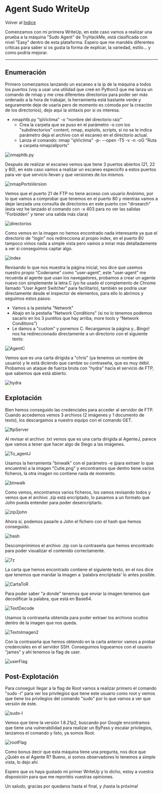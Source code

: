 # Agent Sudo WriteUp
Volver al [Indice](README.md)

Comenzamos con mi primera WriteUp, en este caso vamos a realizar una prueba a la máquina "Sudo Agent" de TryHackMe, está clasificada con nivel "Easy" dentro de esta plataforma.
Espero que me mandéis diferentes críticas para saber si os gusta la forma de explicar, la variedad, estilo... y como podría mejorar.

----------------------------------------------------------------------------------------------------------------------------------------------------------------------
## Enumeración
Primero comenzamos lanzando un escaneo a la ip de la máquina a todos los puertos (voy a usar una utilidad que creé en Python3 que me lanza un comando de nmap y me crea diferentes directorios para poder ser más ordenado a la hora de trabajar, la herramienta está bastante verde y seguramente deje de usarla pero de momento es cómoda por la creación de los directorios), dejo aquí la sintaxis por si os interesa.
*  nmaphtb.py "ipVictima" -o "nombre del directorio raiz"
    *  Crea la carpeta que se puso en el parámetro -o con los "subdirectorios" content, nmap, exploits, scripts, si no se le indica parámetro deja el archivo con el escaneo en el directorio actual.
    *  Lanza el comando: nmap "ipVictima" -p- --open -T5 -v -n -oG "Ruta a carpeta nmap/allports"

![nmaphtb.py](images/agentSudo/nmaphtb.png)

Después de realizar el escaneo vemos que tiene 3 puertos abiertos (21, 22 y 80), en este caso vamos a realizar un escaneo especícifo a estos puertos para ver que servicio llevan y que versiones de los mismos.

![nmapPortsVersion](images/agentSudo/portsversion.png)

Vemos que el puerto 21 de FTP no tiene acceso con usuario Anónimo, por lo que vamos a comprobar que tenemos en el puerto 80 y mientras vamos a dejar lanzada una consulta de directorios en este puerto con "dirsearch" (esta vez he lanzado el comando con -x 403 para no ver las salidas "Forbidden" y tener una salida más clara)

![directorios](images/agentSudo/dirsearch.png)

Como vemos en la imagen no hemos encontrado nada interesante ya que el directorio de "login" nos redirecciona al propio index, en el puerto 80 tampoco vimos nada a simple vista pero vamos a mirar más detalladamente a ver si conseguimos captar algo.

![index](images/agentSudo/index:80.png)

Revisando lo que nos muestra la página inicial, nos dice que usemos nuestro propio "Codename" como "user-agent", este "user-agent" me recuerda al agente que usan los navegadores, probamos a crear un agente nuevo con simplemente la letra C (yo he usado el complemento de Chrome llamado “User Agent Switcher” para facilitarlo), también se podría usar directamente desde el inspector de elementos, para ello lo abrimos y seguimos estos pasos:
*  Vamos a la pestaña "Network"
*  Abajo en la pestaña "Network Conditions" (si no lo tenemos podemos sacarlo en los 3 puntitos que hay arriba, more tools y “Network Conditions”)
*  Le damos a "custom" y ponemos C.
Recargamos la página y...Bingo! nos ha redireccionado directamente a un directorio con el siguiente texto:

![AgentC](images/agentSudo/user-agent.gif)

Vemos que es una carta dirigida a "chris" (ya tenemos un nombre de usuario) y le está diciendo que cambie su contraseña, que es muy débil.
Probamos un ataque de fuerza bruta con "hydra" hacia el servicio de FTP, que sabemos que está abierto.

![hydra](images/agentSudo/hydraFTP.png)

## Explotación
Bien hemos conseguido las credenciales para acceder al servidor de FTP.
Cuando accedemos vemos 3 archivos (2 imágenes y 1 documento de texto), los descargamos a nuestro equipo con el comando GET.

![ftpServer](images/agentSudo/ftp.png)

Al revisar el archivo .txt vemos que es una carta dirigida al AgenteJ, parece que vamos a tener que hacer algo de Stego a las imágenes.

![To_agentJ](images/agentSudo/cartaAgenteJ.png)

Usamos la herramienta "binwalk" con el parámetro -e (para extraer lo que encuentre) a la imagen "Cutie.png" y encontramos que dentro tiene varios ficheros, la otra imagen no contiene nada de momento.

![binwalk](images/agentSudo/stego1.png)

Como vemos, encontramos varios ficheros, los vamos revisando todos y vemos que el archivo .zip está encriptado, lo pasamos a un formato que John pueda entender para poder desencriptarlo.

![zip2john](images/agentSudo/zipHash.png)

Ahora sí, podemos pasarle a John el fichero con el hash que hemos conseguido.

![hash](images/agentSudo/johnZip.png)

Descomprimimos el archivo .zip con la contraseña que hemos encontrado para poder visualizar el contenido correctamente.

![7z](images/agentSudo/7zZip.png)

La carta que hemos encontrado contiene el siguiente texto, en el nos dice que tenemos que mandar la imagen a 'palabra encriptada' lo antes posible.

![CartaToR](images/agentSudo/cartaToR.png)

Para poder saber "a donde" tenemos que enviar la imagen tenemos que decodificar la palabra, que está en Base64.

![TextDecode](images/agentSudo/textDecode.png)

Usamos la contraseña obtenida para poder extraer los archivos ocultos dentro de la imagen que nos queda.

![TextoImagen2](images/agentSudo/otherImage.png)

Con la contraseña que hemos obtenido en la carta anterior vamos a probar credenciales en el servidor SSH.
Conseguimos loguearnos con el usuario "james" y ahí tenemos la flag de user.

![userFlag](images/agentSudo/flagUser.png)

## Post-Explotación
Para conseguir llegar a la flag de Root vamos a realizar primero el comando "sudo -l" para ver los privilegios que tiene este usuario como root y vemos que tiene los privilegios del comando "sudo" por lo que vamos a ver que versión de éste.

![sudo-l](images/agentSudo/sudo-l.png)

Vemos que tiene la versión 1.8.21p2, buscando por Google encontramos que tiene una vulnerabilidad para realizar un ByPass y escalar privilegios, lanzamos el comando y listo, ya somos Root.

![rootFlag](images/agentSudo/rootFlag.png)

Como bonus decir que esta máquina tiene una pregunta, nos dice que ¿Quién es el Agente R?
Bueno, si somos observadores lo tenemos a simple vista, lo dejo ahí.

Espero que os haya gustado mi primer WriteUp y lo dicho, estoy a vuestra disposición para que me reportéis vuestras opiniones.

Un saludo, gracias por quedaros hasta el final, y ¡hasta la próxima!
